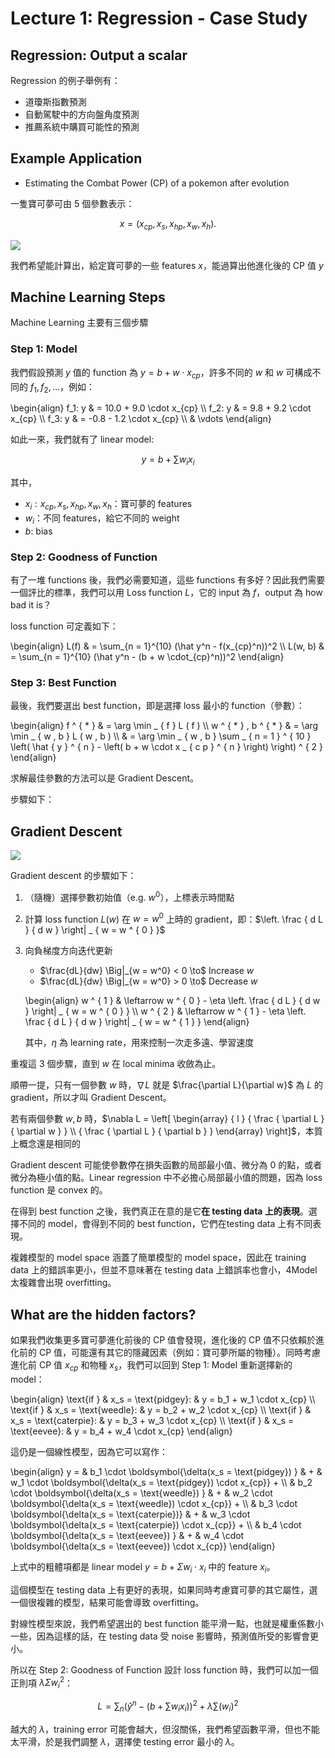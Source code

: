 # Lecture 1: Regression - Case Study

## Regression: Output a scalar

Regression 的例子舉例有：

- 道瓊斯指數預測
- 自動駕駛中的方向盤角度預測
- 推薦系統中購買可能性的預測

## Example Application

- Estimating the Combat Power (CP) of a pokemon after evolution

一隻寶可夢可由 5 個參數表示：

$$x = (x_{cp}, x_s, x_{hp}, x_w, x_h).$$

![](https://i.imgur.com/StzhhXI.png)

我們希望能計算出，給定寶可夢的一些 features $x$，能過算出他進化後的 CP 值 $y$

## Machine Learning Steps

Machine Learning 主要有三個步驟

### Step 1: Model

我們假設預測 $y$ 值的 function 為 $y = b + w \cdot x_{cp}$，許多不同的 $w$ 和 $w$ 可構成不同的 $f_1, f_2, \dots$，例如：

\begin{align}
f_1: y & = 10.0 + 9.0 \cdot x_{cp} \\\\
f_2: y & =  9.8 + 9.2 \cdot x_{cp} \\\\
f_3: y & = -0.8 - 1.2 \cdot x_{cp} \\\\
& \vdots
\end{align}

如此一來，我們就有了 linear model:

$$y = b + \sum w_ix_i$$

其中，

- $x_i: x_{cp}, x_s, x_{hp}, x_w, x_h$：寶可夢的 features
- $w_i$：不同 features，給它不同的 weight
- $b$: bias

### Step 2: Goodness of Function

有了一堆 functions 後，我們必需要知道，這些 functions 有多好？因此我們需要一個評比的標準，我們可以用 Loss function $L$，它的 input 為 $f$，output 為 how bad it is？

loss function 可定義如下：

\begin{align}
L(f)    & = \sum_{n = 1}^{10} (\hat y^n - f(x_{cp}^n))^2 \\\\
L(w, b) & = \sum_{n = 1}^{10} (\hat y^n - (b + w \cdot_{cp}^n))^2
\end{align}

### Step 3: Best Function

最後，我們要選出 best function，即是選擇 loss 最小的 function（參數）：

\begin{align}
f ^ { * } & = \arg \min _ { f } L ( f )  \\\\ 
w ^ { * } , b ^ { * } & = \arg \min _ { w , b } L ( w , b )  \\\\
& = \arg \min _ { w , b } \sum _ { n = 1 } ^ { 10 } \left( \hat { y } ^ { n } - \left( b + w \cdot x _ { c p } ^ { n } \right) \right) ^ { 2 }
\end{align}

求解最佳參數的方法可以是 Gradient Descent。

步驟如下：

## Gradient Descent

![](https://i.imgur.com/mkxAZGT.png)

Gradient descent 的步驟如下：

1. （隨機）選擇參數初始值（e.g. $w^0$），上標表示時間點
2. 計算 loss function $L(w)$ 在 $w = w^0$ 上時的 gradient，即：$\left. \frac { d L } { d w } \right| _ { w = w ^ { 0 } }$

3. 向負梯度方向迭代更新

    - $\frac{dL}{dw} \Big|_{w = w^0} < 0 \to$ Increase $w$
    - $\frac{dL}{dw} \Big|_{w = w^0} > 0 \to$ Decrease $w$

    \begin{align}
    w ^ { 1 } & \leftarrow w ^ { 0 } - \eta \left. \frac { d L } { d w } \right| _ { w = w ^ { 0 } } \\\\
    w ^ { 2 } & \leftarrow w ^ { 1 } - \eta \left. \frac { d L } { d w } \right| _ { w = w ^ { 1 } }
    \end{align}

    其中，$\eta$ 為 learning rate，用來控制一次走多遠、學習速度

重複這 3 個步驟，直到 $w$ 在 local minima 收斂為止。

順帶一提，只有一個參數 $w$ 時，$\nabla L$ 就是 $\frac{\partial L}{\partial w}$ 為 $L$ 的 gradient，所以才叫 Gradient Descent。

若有兩個參數 $w, b$ 時，$\nabla L = \left[ \begin{array} { l } { \frac { \partial L } { \partial w } } \\ { \frac { \partial L } { \partial b } } \end{array} \right]$，本質上概念還是相同的

Gradient descent 可能使參數停在損失函數的局部最小值、微分為 $0$ 的點，或者微分為極小值的點。Linear regression 中不必擔心局部最小值的問題，因為 loss function 是 convex 的。

在得到 best function 之後，我們真正在意的是它**在 testing data 上的表現**。選擇不同的 model，會得到不同的 best function，它們在testing data 上有不同表現。

複雜模型的 model space 涵蓋了簡單模型的 model space，因此在 training data 上的錯誤率更小，但並不意味著在 testing data 上錯誤率也會小，4Model 太複雜會出現 overfitting。

## What are the hidden factors?

如果我們收集更多寶可夢進化前後的 CP 值會發現，進化後的 CP 值不只依賴於進化前的 CP 值，可能還有其它的隱藏因素（例如：寶可夢所屬的物種）。同時考慮進化前 CP 值 $x_{cp}$ 和物種 $x_s$，我們可以回到 Step 1: Model 重新選擇新的 model：

\begin{align}
\text{if } & x_s = \text{pidgey}:   & y = b_1 + w_1 \cdot x_{cp} \\\\
\text{if } & x_s = \text{weedle}:   & y = b_2 + w_2 \cdot x_{cp} \\\\
\text{if } & x_s = \text{caterpie}: & y = b_3 + w_3 \cdot x_{cp} \\\\
\text{if } & x_s = \text{eevee}:    & y = b_4 + w_4 \cdot x_{cp}
\end{align}

這仍是一個線性模型，因為它可以寫作：

\begin{align}
y = & b_1 \cdot \boldsymbol{\delta(x_s = \text{pidgey})  } & + & w_1 \cdot \boldsymbol{\delta(x_s = \text{pidgey})   \cdot x_{cp}} + \\\\
    & b_2 \cdot \boldsymbol{\delta(x_s = \text{weedle})  } & + & w_2 \cdot \boldsymbol{\delta(x_s = \text{weedle})   \cdot x_{cp}} + \\\\
    & b_3 \cdot \boldsymbol{\delta(x_s = \text{caterpie})} & + & w_3 \cdot \boldsymbol{\delta(x_s = \text{caterpie}) \cdot x_{cp}} + \\\\
    & b_4 \cdot \boldsymbol{\delta(x_s = \text{eevee})   } & + & w_4 \cdot \boldsymbol{\delta(x_s = \text{eevee})    \cdot x_{cp}}
\end{align}

上式中的粗體項都是 linear model $y = b + \Sigma w_i \cdot x_i$ 中的 feature $x_i$。

這個模型在 testing data 上有更好的表現，如果同時考慮寶可夢的其它屬性，選一個很複雜的模型，結果可能會導致 overfitting。

對線性模型來說，我們希望選出的 best function 能平滑一點，也就是權重係數小一些，因為這樣的話，在 testing data 受 noise 影響時，預測值所受的影響會更小。

所以在 Step 2: Goodness of Function 設計 loss function 時，我們可以加一個正則項 $\lambda\Sigma w_i^2$：

$$L = \sum _ { n } \left( \hat { y } ^ { n } - \left( b + \sum w _ { i } x _ { i } \right) \right) ^ { 2 } + \lambda \sum \left( w _ { i } \right) ^ { 2 }$$

越大的 $\lambda$，training error 可能會越大，但沒關係，我們希望函數平滑，但也不能太平滑，於是我們調整 $\lambda$，選擇使 testing error 最小的 $\lambda$。
